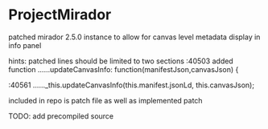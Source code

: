 # ProjectMirador
patched mirador 2.5.0 instance to allow for canvas level metadata display in info panel



hints:
patched lines should be limited to two sections
:40503
added function
......updateCanvasInfo: function(manifestJson,canvasJson) {

:40561
......_this.updateCanvasInfo(this.manifest.jsonLd, this.canvasJson);
  
  
  included in repo is patch file as well as implemented patch
  
  TODO: add precompiled source